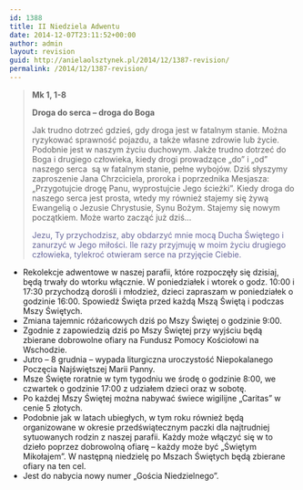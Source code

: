 ```yaml
---
id: 1388
title: II Niedziela Adwentu
date: 2014-12-07T23:11:52+00:00
author: admin
layout: revision
guid: http://anielaolsztynek.pl/2014/12/1387-revision/
permalink: /2014/12/1387-revision/
---
```

> **Mk 1, 1-8**
> 
> **Droga do serca &#8211; droga do Boga**
> 
> Jak trudno dotrzeć gdzieś, gdy droga jest w fatalnym stanie. Można ryzykować sprawność pojazdu, a także własne zdrowie lub życie. Podobnie jest w naszym życiu duchowym. Jakże trudno dotrzeć do Boga i drugiego człowieka, kiedy drogi prowadzące &#8222;do&#8221; i &#8222;od&#8221; naszego serca  są w fatalnym stanie, pełne wybojów. Dziś słyszymy zaproszenie Jana Chrzciciela, proroka i poprzednika Mesjasza: &#8222;Przygotujcie drogę Panu, wyprostujcie Jego ścieżki&#8221;. Kiedy droga do naszego serca jest prosta, wtedy my również stajemy się żywą Ewangelią o Jezusie Chrystusie, Synu Bożym. Stajemy się nowym początkiem. Może warto zacząć już dziś&#8230;
> 
> <span style="color: #666699;">Jezu, Ty przychodzisz, aby obdarzyć mnie mocą Ducha Świętego i zanurzyć w Jego miłości. Ile razy przyjmuję w moim życiu drugiego człowieka, tylekroć otwieram serce na przyjęcie Ciebie.</span>

  * Rekolekcje adwentowe w naszej parafii, które rozpoczęły się dzisiaj, będą trwały do wtorku włącznie. W poniedziałek i wtorek o godz. 10:00 i 17:30 przychodzą dorośli i młodzież, dzieci zapraszam w poniedziałek o godzinie 16:00. Spowiedź Święta przed każdą Mszą Świętą i podczas Mszy Świętych.
  * Zmiana tajemnic różańcowych dziś po Mszy Świętej o godzinie 9:00.
  * Zgodnie z zapowiedzią dziś po Mszy Świętej przy wyjściu będą zbierane dobrowolne ofiary na Fundusz Pomocy Kościołowi na Wschodzie.
  * Jutro &#8211; 8 grudnia &#8211; wypada liturgiczna uroczystość Niepokalanego Poczęcia Najświętszej Marii Panny.
  * Msze Święte roratnie w tym tygodniu we środę o godzinie 8:00, we czwartek o godzinie 17:00 z udziałem dzieci oraz w sobotę.
  * Po każdej Mszy Świętej można nabywać świece wigilijne &#8222;Caritas&#8221; w cenie 5 złotych.
  * Podobnie jak w latach ubiegłych, w tym roku również będą organizowane w okresie przedświątecznym paczki dla najtrudniej sytuowanych rodzin z naszej parafii. Każdy może włączyć się w to dzieło poprzez dobrowolną ofiarę &#8211; każdy może być &#8222;Świętym Mikołajem&#8221;. W następną niedzielę po Mszach Świętych będą zbierane ofiary na ten cel.
  * Jest do nabycia nowy numer &#8222;Gościa Niedzielnego&#8221;.